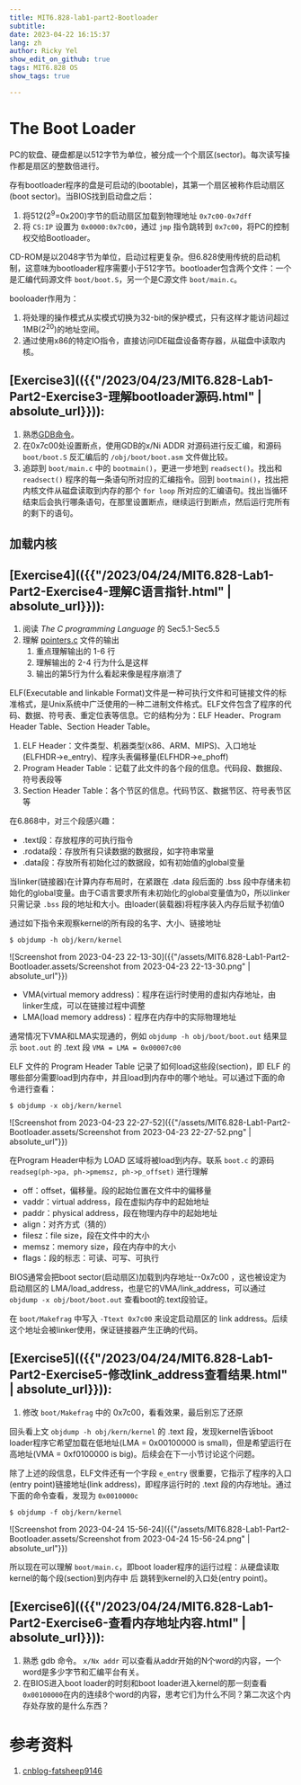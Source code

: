 ```yaml
---
title: MIT6.828-lab1-part2-Bootloader
subtitle: 
date: 2023-04-22 16:15:37
lang: zh
author: Ricky Yel
show_edit_on_github: true
tags: MIT6.828 OS
show_tags: true

---
```


<!--more-->

# The Boot Loader

PC的软盘、硬盘都是以512字节为单位，被分成一个个扇区(sector)。每次读写操作都是扇区的整数倍进行。

存有bootloader程序的盘是可启动的(bootable)，其第一个扇区被称作启动扇区(boot sector)。当BIOS找到启动盘之后：

1. 将512(2<sup>9</sup>=0x200)字节的启动扇区加载到物理地址 `0x7c00-0x7dff`
2. 将 `CS:IP` 设置为 `0x0000:0x7c00`，通过 `jmp` 指令跳转到 `0x7c00`，将PC的控制权交给Bootloader。

CD-ROM是以2048字节为单位，启动过程更复杂。但6.828使用传统的启动机制，这意味为bootloader程序需要小于512字节。bootloader包含两个文件：一个是汇编代码源文件 `boot/boot.S`，另一个是C源文件 `boot/main.c`。

booloader作用为：

1. 将处理的操作模式从实模式切换为32-bit的保护模式，只有这样才能访问超过1MB(2<sup>20</sup>)的地址空间。
2. 通过使用x86的特定IO指令，直接访问IDE磁盘设备寄存器，从磁盘中读取内核。

## [Exercise3](({{"/2023/04/23/MIT6.828-Lab1-Part2-Exercise3-理解bootloader源码.html" | absolute_url}})): 

1. 熟悉[GDB命令](https://pdos.csail.mit.edu/6.828/2018/labguide.html)。
2. 在0x7c00处设置断点，使用GDB的x/Ni ADDR 对源码进行反汇编，和源码 `boot/boot.S` 反汇编后的 `/obj/boot/boot.asm` 文件做比较。
3. 追踪到 `boot/main.c` 中的 `bootmain()`，更进一步地到 `readsect()`。找出和 `readsect()` 程序的每一条语句所对应的汇编指令。回到 `bootmain()`，找出把内核文件从磁盘读取到内存的那个 `for loop` 所对应的汇编语句。找出当循环结束后会执行哪条语句，在那里设置断点，继续运行到断点，然后运行完所有的剩下的语句。

## 加载内核

## [Exercise4](({{"/2023/04/24/MIT6.828-Lab1-Part2-Exercise4-理解C语言指针.html" | absolute_url}})): 

1. 阅读 *The C programming Language* 的 Sec5.1-Sec5.5
2. 理解 [pointers.c](https://pdos.csail.mit.edu/6.828/2018/labs/lab1/pointers.c) 文件的输出
   1. 重点理解输出的 1-6 行
   2. 理解输出的 2-4 行为什么是这样
   3. 输出的第5行为什么看起来像是程序崩溃了

ELF(Executable and linkable Format)文件是一种可执行文件和可链接文件的标准格式，是Unix系统中广泛使用的一种二进制文件格式。ELF文件包含了程序的代码、数据、符号表、重定位表等信息。它的结构分为：ELF Header、Program Header Table、Section Header Table。

1. ELF Header：文件类型、机器类型(x86、ARM、MIPS)、入口地址(ELFHDR->e_entry)、程序头表偏移量(ELFHDR->e_phoff)
2. Program Header Table：记载了此文件的各个段的信息。代码段、数据段、符号表段等
3. Section Header Table：各个节区的信息。代码节区、数据节区、符号表节区等

在6.868中，对三个段感兴趣：

- .text段：存放程序的可执行指令
- .rodata段：存放所有只读数据的数据段，如字符串常量
- .data段：存放所有初始化过的数据段，如有初始值的global变量

当linker(链接器)在计算内存布局时，在紧跟在 .data 段后面的 .bss 段中存储未初始化的global变量。由于C语言要求所有未初始化的global变量值为0，所以linker只需记录 `.bss` 段的地址和大小。由loader(装载器)将程序装入内存后赋予初值0

通过如下指令来观察kernel的所有段的名字、大小、链接地址

```shell
$ objdump -h obj/kern/kernel
```

![Screenshot from 2023-04-23 22-13-30]({{"/assets/MIT6.828-Lab1-Part2-Bootloader.assets/Screenshot from 2023-04-23 22-13-30.png" | absolute_url"}})

- VMA(virtual memory address)：程序在运行时使用的虚拟内存地址，由linker生成，可以在链接过程中调整
- LMA(load memory address)：程序在内存中的实际物理地址

通常情况下VMA和LMA实现通的，例如 `objdump -h obj/boot/boot.out` 结果显示 `boot.out` 的 .text 段 `VMA = LMA = 0x00007c00`

ELF 文件的 Program Header Table 记录了如何load这些段(section)，即 ELF 的哪些部分需要load到内存中，并且load到内存中的哪个地址。可以通过下面的命令进行查看：

```shell
$ objdump -x obj/kern/kernel
```

![Screenshot from 2023-04-23 22-27-52]({{"/assets/MIT6.828-Lab1-Part2-Bootloader.assets/Screenshot from 2023-04-23 22-27-52.png" | absolute_url"}})

在Program Header中标为 LOAD 区域将被load到内存。联系 `boot.c` 的源码 `readseg(ph->pa, ph->pmemsz, ph->p_offset)` 进行理解

- off：offset，偏移量。段的起始位置在文件中的偏移量
- vaddr：virtual address，段在虚拟内存中的起始地址
- paddr：physical address，段在物理内存中的起始地址
- align：对齐方式（猜的）
- filesz：file size，段在文件中的大小
- memsz：memory size，段在内存中的大小
- flags：段的标志：可读、可写、可执行

BIOS通常会把boot sector(启动扇区)加载到内存地址--0x7c00 ，这也被设定为启动扇区的 LMA/load_address，也是它的VMA/link_address，可以通过 `objdump -x obj/boot/boot.out` 查看boot的.text段验证。

在 `boot/Makefrag` 中写入 `-Ttext 0x7c00` 来设定启动扇区的 link address。后续这个地址会被linker使用，保证链接器产生正确的代码。

## [Exercise5](({{"/2023/04/24/MIT6.828-Lab1-Part2-Exercise5-修改link_address查看结果.html" | absolute_url}})): 

1. 修改 `boot/Makefrag` 中的 0x7c00，看看效果，最后别忘了还原

回头看上文 `objdump -h obj/kern/kernel` 的 .text 段，发现kernel告诉boot loader程序它希望加载在低地址(LMA = 0x00100000 is small)，但是希望运行在高地址(VMA = 0xf0100000 is big)。后续会在下一小节讨论这个问题。

除了上述的段信息，ELF文件还有一个字段 `e_entry` 很重要，它指示了程序的入口(entry point)链接地址(link address)，即程序运行时的 .text 段的内存地址。通过下面的命令查看，发现为 `0x0010000c`

```shell
$ objdump -f obj/kern/kernel
```

![Screenshot from 2023-04-24 15-56-24]({{"/assets/MIT6.828-Lab1-Part2-Bootloader.assets/Screenshot from 2023-04-24 15-56-24.png" | absolute_url"}})

所以现在可以理解 `boot/main.c`，即boot loader程序的运行过程：从硬盘读取kernel的每个段(section)到内存中 后 跳转到kernel的入口处(entry point)。

## [Exercise6](({{"/2023/04/24/MIT6.828-Lab1-Part2-Exercise6-查看内存地址内容.html" | absolute_url}})): 

1. 熟悉 gdb 命令。 `x/Nx addr` 可以查看从addr开始的N个word的内容，一个word是多少字节和汇编平台有关。
2. 在BIOS进入boot loader的时刻和boot loader进入kernel的那一刻查看 `0x00100000`在内的连续8个word的内容，思考它们为什么不同？第二次这个内存处存放的是什么东西？

# 参考资料

1. [cnblog-fatsheep9146](https://www.cnblogs.com/fatsheep9146/p/5216681.html)